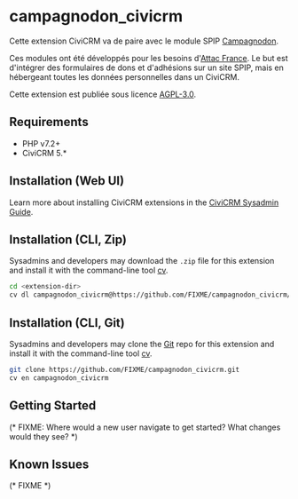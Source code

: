 # campagnodon_civicrm

Cette extension CiviCRM va de paire avec le module SPIP [Campagnodon](https://code.globenet.org/attacfr/campagnodon).

Ces modules ont été développés pour les besoins d'[Attac France](https://france.attac.org).
Le but est d'intégrer des formulaires de dons et d'adhésions sur un site SPIP, mais en hébergeant toutes les données personnelles dans un CiviCRM.

Cette extension est publiée sous licence [AGPL-3.0](LICENSE.txt).

## Requirements

* PHP v7.2+
* CiviCRM 5.*

## Installation (Web UI)

Learn more about installing CiviCRM extensions in the [CiviCRM Sysadmin Guide](https://docs.civicrm.org/sysadmin/en/latest/customize/extensions/).

## Installation (CLI, Zip)

Sysadmins and developers may download the `.zip` file for this extension and
install it with the command-line tool [cv](https://github.com/civicrm/cv).

```bash
cd <extension-dir>
cv dl campagnodon_civicrm@https://github.com/FIXME/campagnodon_civicrm/archive/master.zip
```

## Installation (CLI, Git)

Sysadmins and developers may clone the [Git](https://en.wikipedia.org/wiki/Git) repo for this extension and
install it with the command-line tool [cv](https://github.com/civicrm/cv).

```bash
git clone https://github.com/FIXME/campagnodon_civicrm.git
cv en campagnodon_civicrm
```

## Getting Started

(* FIXME: Where would a new user navigate to get started? What changes would they see? *)

## Known Issues

(* FIXME *)
